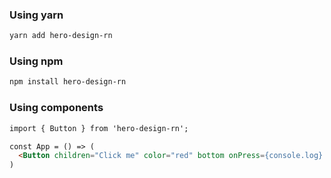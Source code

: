 ### Using yarn
```bash
yarn add hero-design-rn

```

### Using npm
```bash
npm install hero-design-rn
```


### Using components
```md
import { Button } from 'hero-design-rn';

const App = () => (
  <Button children="Click me" color="red" bottom onPress={console.log} />
)

```
